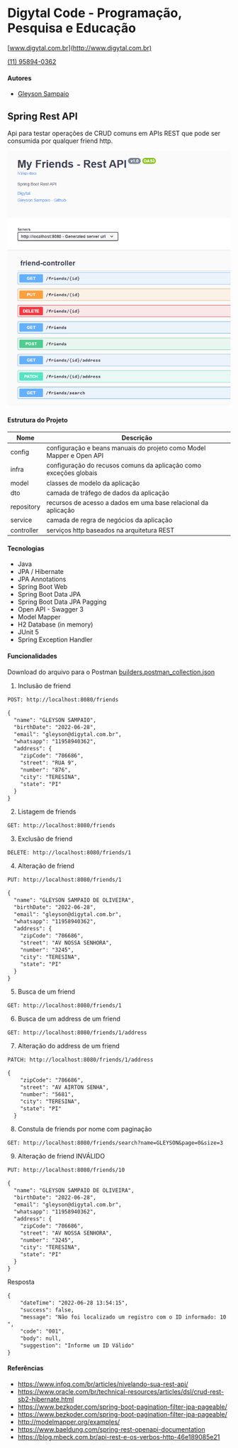 # Digytal Code - Programação, Pesquisa e Educação
[www.digytal.com.br](http://www.digytal.com.br)

[(11) 95894-0362](https://api.whatsapp.com/send?phone=5511958940362)


#### Autores
- [Gleyson Sampaio](https://github.com/glysns)

## Spring Rest API
Api para testar operações de CRUD comuns em APIs REST que pode ser consumida por qualquer friend http.


![](/img/swagger.png "Swagger")

#### Estrutura do Projeto

| Nome       | Descrição                                                            |
|------------|----------------------------------------------------------------------|
| config     | configuração e beans manuais do projeto como Model Mapper e Open API |
| infra      | configuração do recusos comuns da aplicação como exceções globais    |
| model      | classes de modelo da aplicação                                       |
| dto        | camada de tráfego de dados da aplicação                              |
| repository | recursos de acesso a dados em uma base relacional da aplicação       |
| service    | camada de regra de negócios da aplicação                             |
| controller | serviços http baseados na arquitetura REST                           |

#### Tecnologias

* Java
* JPA / Hibernate
* JPA Annotations
* Spring Boot Web
* Spring Boot Data JPA
* Spring Boot Data JPA Pagging
* Open API - Swagger 3
* Model Mapper
* H2 Database (in memory)
* JUnit 5
* Spring Exception Handler


#### Funcionalidades
Download do arquivo para o Postman
[builders.postman_collection.json](https://github.com/glysns/builders-cadastro-friend/blob/main/doc/builders.postman_collection.json "download")
1. Inclusão de friend
```
POST: http://localhost:8080/friends
```
```
{
  "name": "GLEYSON SAMPAIO",
  "birthDate": "2022-06-28",
  "email": "gleyson@digytal.com.br",
  "whatsapp": "11958940362",
  "address": {
    "zipCode": "786686",
    "street": "RUA 9",
    "number": "876",
    "city": "TERESINA",
    "state": "PI"
  }
}
```
2. Listagem de friends
```
GET: http://localhost:8080/friends
```
3. Exclusão de friend
```
DELETE: http://localhost:8080/friends/1
```
4. Alteração de friend
```
PUT: http://localhost:8080/friends/1
```
```
{
  "name": "GLEYSON SAMPAIO DE OLIVEIRA",
  "birthDate": "2022-06-28",
  "email": "gleyson@digytal.com.br",
  "whatsapp": "11958940362",
  "address": {
    "zipCode": "786686",
    "street": "AV NOSSA SENHORA",
    "number": "3245",
    "city": "TERESINA",
    "state": "PI"
  }
}
```
5. Busca de um friend
```
GET: http://localhost:8080/friends/1
```

6. Busca de um address de um friend
```
GET: http://localhost:8080/friends/1/address
```

7. Alteração do address de um friend
```
PATCH: http://localhost:8080/friends/1/address
```
```
{
    "zipCode": "786686",
    "street": "AV AIRTON SENHA",
    "number": "5681",
    "city": "TERESINA",
    "state": "PI"
  }
```
8. Constula de friends por nome com paginação
```
GET: http://localhost:8080/friends/search?name=GLEYSON&page=0&size=3
```

9. Alteração de friend INVÁLIDO
```
PUT: http://localhost:8080/friends/10
```
```
{
  "name": "GLEYSON SAMPAIO DE OLIVEIRA",
  "birthDate": "2022-06-28",
  "email": "gleyson@digytal.com.br",
  "whatsapp": "11958940362",
  "address": {
    "zipCode": "786686",
    "street": "AV NOSSA SENHORA",
    "number": "3245",
    "city": "TERESINA",
    "state": "PI"
  }
}
```
Resposta
```
{
    "dateTime": "2022-06-28 13:54:15",
    "success": false,
    "message": "Não foi localizado um registro com o ID informado: 10 ",
    "code": "001",
    "body": null,
    "suggestion": "Informe um ID Válido"
}
```


#### Referências
* https://www.infoq.com/br/articles/nivelando-sua-rest-api/
* https://www.oracle.com/br/technical-resources/articles/dsl/crud-rest-sb2-hibernate.html
* https://www.bezkoder.com/spring-boot-pagination-filter-jpa-pageable/
* https://www.bezkoder.com/spring-boot-pagination-filter-jpa-pageable/
* http://modelmapper.org/examples/
* https://www.baeldung.com/spring-rest-openapi-documentation
* https://blog.mbeck.com.br/api-rest-e-os-verbos-http-46e189085e21



